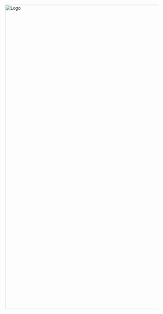 <div id="top"></div>

<!-- PROJECT LOGO -->
<br />
  <a href="https://github.com/eujoanderson/portifolio/tree/eujoanderson/eujoanderson">
    <img src="https://github.com/eujoanderson/portifolio/blob/eujoanderson/eujoanderson/image/portifolio.png" alt="Logo" height="1000">
  </a>
